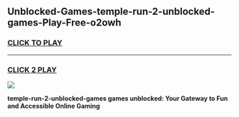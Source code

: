 
## Unblocked-Games-temple-run-2-unblocked-games-Play-Free-o2owh
<h3>
<a href="https://premium76.site?title=temple-run-2-unblocked-games&ref=09A">CLICK TO PLAY</a></h3>
<hr>

<h3>
<a href="https://premium76.site?title=temple-run-2-unblocked-games&ref=09A">CLICK 2 PLAY</a>
  
</h3>

<a href="https://premium76.site?title=temple-run-2-unblocked-games&ref=09A"><img src="https://clearcache.store/games.png"></a>


**temple-run-2-unblocked-games games unblocked: Your Gateway to Fun and Accessible Online Gaming**
